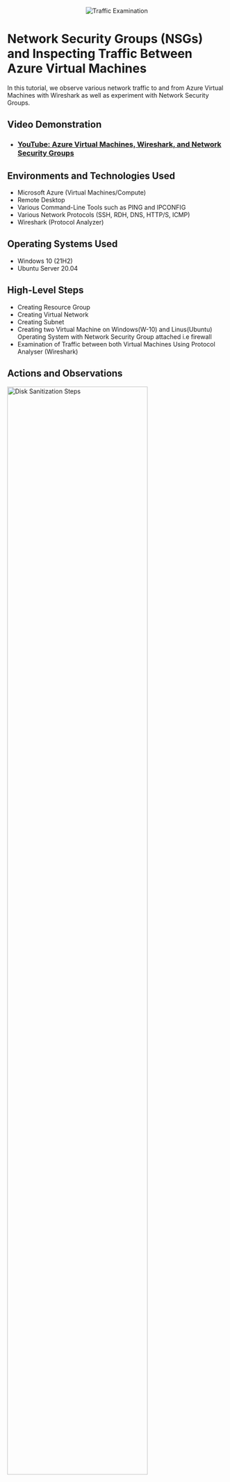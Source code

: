 <p align="center">
<img src="https://i.imgur.com/Ua7udoS.png" alt="Traffic Examination"/>
</p>

<h1>Network Security Groups (NSGs) and Inspecting Traffic Between Azure Virtual Machines</h1>
In this tutorial, we observe various network traffic to and from Azure Virtual Machines with Wireshark as well as experiment with Network Security Groups. <br />


<h2>Video Demonstration</h2>

- ### [YouTube: Azure Virtual Machines, Wireshark, and Network Security Groups](https://www.youtube.com)

<h2>Environments and Technologies Used</h2>

- Microsoft Azure (Virtual Machines/Compute)
- Remote Desktop
- Various Command-Line Tools such as PING and IPCONFIG
- Various Network Protocols (SSH, RDH, DNS, HTTP/S, ICMP)
- Wireshark (Protocol Analyzer)

<h2>Operating Systems Used</h2>

- Windows 10 (21H2)
- Ubuntu Server 20.04

<h2>High-Level Steps</h2>

- Creating Resource Group
- Creating Virtual Network
- Creating Subnet
- Creating two Virtual Machine on Windows(W-10) and Linus(Ubuntu) Operating System with Network Security Group attached i.e firewall
- Examination of Traffic between both Virtual Machines Using Protocol Analyser (Wireshark)

<h2>Actions and Observations</h2>

<p>
<img src="https://i.imgur.com/yTmMG7q.png" height="80%" width="80%" alt="Disk Sanitization Steps"/>
</p>
<p>
A resource group named RG-LAB was created using UK South as its location as shown above. The next step involves creating VM1, this is because in azure when a virtual machine is created then, virtual network and subnet wiould be created automatically.
</p>
<br />

<p>
<img src="https://i.imgur.com/BVCgvaq.png" height="80%" width="80%" alt="Disk Sanitization Steps"/>
<img src="https://i.imgur.com/0kXjAOg.png" height="80%" width="80%" alt="Disk Sanitization Steps"/>
</p>
<p>
The above figure shows the steps used in creating VM1 notably, when creating VM1, it is advisable to have all the virtual network on one region. Meaning, if UK South is to be selected in VM1 UK South should also be selected when creating VM2. Also, the second figure shows how virtual network and subnet were created automatically when a virtual machine was created as well as public IP addresses. The subnet address(private IP) shown on image2 would be used in commmunicating between both VM1 nad VM2. While the public IP address is for communication between VM1 and general public.
</p>
<br />

<p>
<img src="https://i.imgur.com/RGvp0Dl.png" height="80%" width="80%" alt="Disk Sanitization Steps"/>
</p>
<p>
Several resources were created after complete deployment of VM1 as shown above. Resources such as virtual network, public IP, Network Security Group(FIREWALL), and NIC i.e Network Interface Card which is used as an adaptor that is stationed in the cloud were all created on VM1 automatically.
</p>
<br />

<p>
<img src="https://i.imgur.com/DcAXddx.png" height="80%" width="80%" alt="Disk Sanitization Steps"/>
</p>
<p>
VM2 above follows same pattern as VM1 except that VM2 uses linus computer Ubuntu to be precise, the virtual network of both VM1 and VM2 were same as well as subnet.
</p>
<br />

<p>
<img src="https://i.imgur.com/RSBCuO6.png" height="80%" width="80%" alt="Disk Sanitization Steps"/>
</p>
<p>
Both VM1 and VM2 has been successfully created and deployed. A network watcher resource was then used to display network topology for both virtual machines as shown above. However, in some cases an error may occur displaying no network watcher found. In such case, the network watcher resource must then be moved into the virtual machine resource group that was created.
</p>
<br />

<p>
<img src="https://i.imgur.com/8vrEquX.png" height="80%" width="80%" alt="Disk Sanitization Steps"/>
<img src="https://i.imgur.com/6ySZBv3.png" height="80%" width="80%" alt="Disk Sanitization Steps"/>
</p>
<p>
The above figure shows what has been created. This includes two VMs with network security and public IP on both VM which was then attached to two seperate cloud adaptor (NIC). Both adaptors where jointly attached to a subnet and the subnet was then attached to a virtual network.
</p>
<br />

<p>
<img src="https://i.imgur.com/Vz6qAQh.png" height="80%" width="80%" alt="Disk Sanitization Steps"/>
<img src="https://i.imgur.com/gGn2QYK.png" height="80%" width="80%" alt="Disk Sanitization Steps"/>
</p>
<p>
The final stage of this lab is observing traffic between both VMs using a protocol analyser such as 'wireshark'. Also, several commands line tools such as ping and ipconfig were used to send traffic between VM1 and VM2 (Using both private IP address 10.0.0.4 and 10.0.0.5 respectively). First, wireshark was downloaded on VM1 then the ethernet adapter was clicked along with the blue start icon at the far left end tab. This then start capturing packets and receiving live traffic on VM1 as shown above. In other to filter the above traffic on VM1 network from spamming an internet protocol called ICMP (Internet Control Messaging Protocol) was then used.
</p>
<br />

<p>
<img src="https://i.imgur.com/sz2Xsfs.png" height="80%" width="80%" alt="Disk Sanitization Steps"/>
<img src="https://i.imgur.com/b1MlIIX.png" height="80%" width="80%" alt="Disk Sanitization Steps"/>
</p>
<p>
From the above figure, ICMP was used to help filttered the traffic. As soon as ICMP was used, the spamming stopped as shown above. Notably, ICMP is a protocol used in pinging users. PING is a command line control that is used to test connectivity of host on same network using its private IP address. Meaning, to test the connectivity of VM2 on VM1 virtual network (NOTE: Both vm1 and vm2 are on same network), the private IP address of VM2 was used as shown using the following command such as PING 10.0.0.5
</p>
<br />

<p>
<img src="https://i.imgur.com/rPvtCVv.png" height="80%" width="80%" alt="Disk Sanitization Steps"/>
</p>
<p>
Using powershell on VM1 as shown above, VM1 pings VM2 using its private IP address, which then established communication between both VMs. From the result above, 4 packets was sent from VM2 to VM1 after the pinging and 4 packets was received by VM1 with 0 loss. ALso, in analysing the wireshaerk result after pinging, the results shows the source (10.0.0.4) and destination (10.0.0.5) as well as the protocol used (ICMP) by VM1 to send a reuest to VM1. Then, line2 shows VM2 response using its privatea IP as shown above this process then repeat itself four times making the number of packets sent = 4.
</p>
<br />

<p>
<img src="https://i.imgur.com/oKYcIOW.png" height="80%" width="80%" alt="Disk Sanitization Steps"/>
</p>
<p>
The figure above shows how a perpetual ping was innitiated from VM1 to VM2 meaning, a non stop pinging using ICMP protocol.
</p>
<br />

<p>
<img src="https://i.imgur.com/KL4f47l.png" height="80%" width="80%" alt="Disk Sanitization Steps"/>
<img src="https://i.imgur.com/Vi2NFAz.png" height="80%" width="80%" alt="Disk Sanitization Steps"/>
</p>
<p>
ICMP protocol has been denied on VM2 firewall to prevent VM1 from pinging it even though they both are on same network. The above figure shows the steps used to disabled ICMP traffic coming through this is because ping uses ICMP protocol. In doing that, "network security group" was entered on search tab or one could also do it on VM2, then "inbound security rules" was clicked to show all the security rules on VM2. From the rules above, it shows TCP protocols is set to be allowed meaning, any traffics coming to port 22 which is the port number for TCP protocol wont be deny. 
</p>
<br />

<img src="https://i.imgur.com/5p96Ok1.png" height="80%" width="80%" alt="Disk Sanitization Steps"/>
</p>
<p>
Furthermore, in setting-up ICMP security rules the add button was clicked, then a pop-up box appears that was used to input the necessary rules as shown. Notable, ICMP was set as ALLOW prior to this rule and every other rules such as source, destination and service stay same except checking ICMP and changing action from allow to deny as shown above.
</p>
<br />

<p>
<img src="https://i.imgur.com/lPR4bGs.png" height="80%" width="80%" alt="Disk Sanitization Steps"/>
<img src="https://i.imgur.com/onS3MsP.png" height="80%" width="80%" alt="Disk Sanitization Steps"/>
<img src="https://i.imgur.com/Rtv9AHD.png" height="80%" width="80%" alt="Disk Sanitization Steps"/>
</p>
<p>
After setting up the rules, traffics started showing timeout meaning, VM2 firewall is blocking every traffic coming from VM1. Also, wireshark reports as shown above only shows REQUEST with no reply from VM2 this is because VM2 network security group is blocking all the request from VM1 hence, VM2 is not receiving any packet sent by VM1. Again, to allow ICMP one could re-visit azure portal NSG and select VM2 and click on ICMP then switch from DENY to ALLOW as shown above. This is will then allow VM2 NSG to then allow ICMP traffic coming through.
</p>
<br />

<p>
<img src="https://i.imgur.com/m9rBfkS.png" height="80%" width="80%" alt="Disk Sanitization Steps"/>
<img src="https://i.imgur.com/bXHhGIl.png" height="80%" width="80%" alt="Disk Sanitization Steps"/>
<img src="https://i.imgur.com/g9LYbW8.png" height="80%" width="80%" alt="Disk Sanitization Steps"/>
</p>
<p>
The above figure uses SSH traffic in replacing RDC. Meaning, instead of using ICMP to gain access to VM2, ssh was used instead to connect to VM2 command line as shown above. In establishing ssh connection, ssh was entered in powershell followed by username of vm2 linus computer (abraham) @10.0.0.5 which is the private IP address of VM2 as shown above. A connection was established to VM2 via ssh as shown in figure2. Notably, becaiuse VM2 is a linus computer it requires linus command line for communication. Also, whenever a command is entered on vm2 commandline wireshark automatically spam traffics. command such as id, uname -a, pwd directory, and ls -lasth and so on. Exit was then used to closed secure shell connection to return back to remote desktop connection.
</p>
<br />

<p>
<img src="https://i.imgur.com/GsvqTsG.png" height="80%" width="80%" alt="Disk Sanitization Steps"/>
</p>
<p>
DHCP helps to reassign IP address to a host computer as shown above. As soon as DHCP is entered on wireshark, traffic begins to spam and the IP address of VM1 was re-issued.
</p>
<br />
